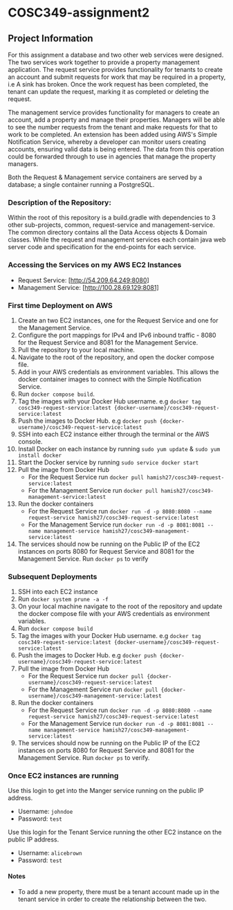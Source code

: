 # COSC349-assignment2

## Project Information
For this assignment a database and two other web services were designed. 
The two services work together to provide a property management application. 
The request service provides functionality for tenants to create an account and submit requests for work that may be required in a property, i.e A sink has broken.
Once the work request has been completed, the tenant can update the request, marking it as completed or deleting the request.

The management service provides functionality for managers to create an account, add a property and manage their properties.
Managers will be able to see the number requests from the tenant and make requests for that to work to be completed.
An extension has been added using AWS's Simple Notification Service, whereby a developer can monitor users creating accounts, ensuring valid data is being entered. The data from this operation could be forwarded through to use in agencies that manage the property managers.

Both the Request & Management service containers are served by a database; a single container running a PostgreSQL.

### Description of the Repository:
Within the root of this repository is a build.gradle with dependencies to 3 other sub-projects, common, request-service and management-service. 
The common directory contains all the Data Access objects & Domain classes. 
While the request and management services each contain java web server code and specification for the end-points for each service.

### Accessing the Services on my AWS EC2 Instances
- Request Service: [http://54.209.64.249:8080]
- Management Service: [http://100.28.69.129:8081]

### First time Deployment on AWS
1. Create an two EC2 instances, one for the Request Service and one for the Management Service.
2. Configure the port mappings for IPv4 and IPv6 inbound traffic - 8080 for the Request Service and 8081 for the Management Service.
3. Pull the repository to your local machine. 
4. Navigate to the root of the repository, and open the docker compose file. 
5. Add in your AWS credentials as environment variables. This allows the docker container images to connect with the Simple Notification Service.
6. Run `docker compose build`. 
7. Tag the images with your Docker Hub username. e.g `docker tag cosc349-request-service:latest {docker-username}/cosc349-request-service:latest`
8. Push the images to Docker Hub. e.g `docker push {docker-username}/cosc349-request-service:latest`
9. SSH into each EC2 instance either through the terminal or the AWS console.
10. Install Docker on each instance by running `sudo yum update` & `sudo yum install docker`
11. Start the Docker service by running `sudo service docker start`
12. Pull the image from Docker Hub
     - For the Request Service run `docker pull hamish27/cosc349-request-service:latest`
     - For the Management Service run `docker pull hamish27/cosc349-management-service:latest`
13. Run the docker containers
     - For the Request Service run `docker run -d -p 8080:8080 --name request-service hamish27/cosc349-request-service:latest`
     - For the Management Service run `docker run -d -p 8081:8081 --name management-service hamish27/cosc349-management-service:latest`
14. The services should now be running on the Public IP of the EC2 instances on ports 8080 for Request Service and 8081 for the Management Service. Run `docker ps` to verify

### Subsequent Deployments
1. SSH into each EC2 instance 
2. Run `docker system prune -a -f`
3. On your local machine navigate to the root of the repository and update the docker compose file with your AWS credentials as environment variables.
4. Run `docker compose build`
5. Tag the images with your Docker Hub username. e.g `docker tag cosc349-request-service:latest {docker-username}/cosc349-request-service:latest`
6. Push the images to Docker Hub. e.g `docker push {docker-username}/cosc349-request-service:latest`
7. Pull the image from Docker Hub
    - For the Request Service run `docker pull {docker-username}/cosc349-request-service:latest`
    - For the Management Service run `docker pull {docker-username}/cosc349-management-service:latest`
8. Run the docker containers
    - For the Request Service run `docker run -d -p 8080:8080 --name request-service hamish27/cosc349-request-service:latest`
    - For the Management Service run `docker run -d -p 8081:8081 --name management-service hamish27/cosc349-management-service:latest`
9. The services should now be running on the Public IP of the EC2 instances on ports 8080 for Request Service and 8081 for the Management Service. Run `docker ps` to verify.




### Once EC2 instances are running 

Use this login to get into the Manger service running on the public IP address.
* Username: `johndoe`
* Password: `test`

Use this login for the Tenant Service running the other EC2 instance on the public IP address.
* Username: `alicebrown`
* Password: `test`


#### Notes

* To add a new property, there must be a tenant account made up in the tenant service in order to create the relationship between the two.



